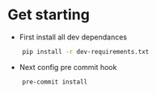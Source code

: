 # Get starting

* First install all dev dependances

```bash
    pip install -r dev-requirements.txt
```

* Next config pre commit hook

```bash
    pre-commit install
```
